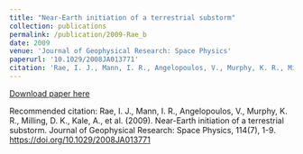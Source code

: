 ```yaml
---
title: "Near-Earth initiation of a terrestrial substorm"
collection: publications
permalink: /publication/2009-Rae_b
date: 2009
venue: 'Journal of Geophysical Research: Space Physics'
paperurl: '10.1029/2008JA013771'
citation: 'Rae, I. J., Mann, I. R., Angelopoulos, V., Murphy, K. R., Milling, D. K., Kale, A., et al. (2009). Near-Earth initiation of a terrestrial substorm. Journal of Geophysical Research: Space Physics, 114(7), 1-9. https://doi.org/10.1029/2008JA013771'
---
```

[Download paper here](10.1029/2008JA013771)

Recommended citation: Rae, I. J., Mann, I. R., Angelopoulos, V., Murphy, K. R., Milling, D. K., Kale, A., et al. (2009). Near-Earth initiation of a terrestrial substorm. Journal of Geophysical Research: Space Physics, 114(7), 1-9. https://doi.org/10.1029/2008JA013771